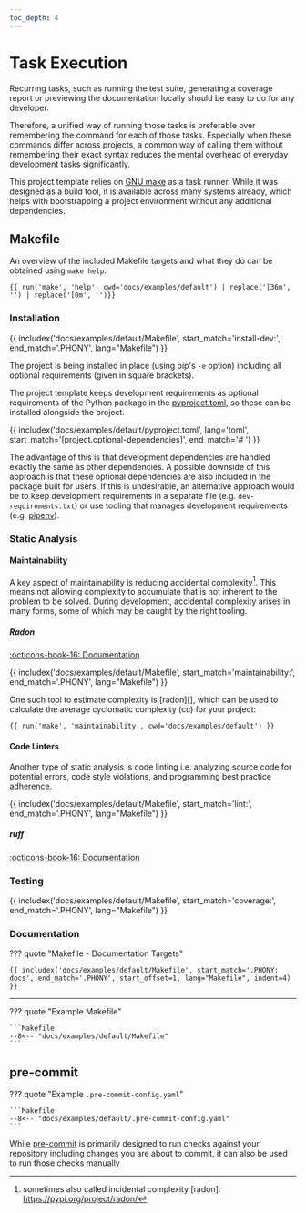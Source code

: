 ```yaml
---
toc_depth: 4
---
```


# Task Execution

Recurring tasks, such as running the test suite, generating a coverage report or previewing the documentation locally should be easy to do for any developer.

Therefore, a unified way of running those tasks is preferable over remembering the command for each of those tasks. Especially when these commands  differ across projects, a common way of calling them without remembering their exact syntax reduces the mental overhead of everyday development tasks significantly.

This project template relies on [GNU make][make intro] as a task runner. While it was designed as a build tool, it is available across many systems already, which helps with bootstrapping a project environment without any additional dependencies.

[make intro]: https://www.gnu.org/software/make/manual/make.html#Introduction

## Makefile

An overview of the included Makefile targets and what they do can be obtained using `make help`:

```console
{{ run('make', 'help', cwd='docs/examples/default') | replace('[36m', '') | replace('[0m', '')}}
```

### Installation

{{ includex('docs/examples/default/Makefile', start_match='install-dev:', end_match='.PHONY', lang="Makefile") }}

The project is being installed in place (using pip's `-e` option) including all optional requirements (given in square brackets).

The project template keeps development requirements as optional requirements of the Python package in the [pyproject.toml][], so these can be installed alongside the project.

{{ includex('docs/examples/default/pyproject.toml', lang='toml', start_match='[project.optional-dependencies]', end_match='# ') }}

The advantage of this is that development dependencies are handled exactly the same as other dependencies. A possible downside of this approach is that these optional dependencies are also included in the package built for users. If this is undesirable, an alternative approach would be to keep development requirements in a separate file (e.g. `dev-requirements.txt`) or use tooling that manages development requirements (e.g. [pipenv][]).

[pipenv]: https://pipenv.pypa.io/
[pyproject.toml]: ../{{URL_EXAMPLE_FILE}}/pyproject.toml

### Static Analysis

#### Maintainability

A key aspect of maintainability is reducing accidental complexity[^1]. This means not allowing complexity to accumulate that is not inherent to the problem to be solved. During development, accidental complexity arises in many forms, some of which may be caught by the right tooling.

##### Radon

[:octicons-book-16: Documentation][radon-docs]

[radon-docs]: https://beta.ruff.rs/docs/https://radon.readthedocs.io/

{{ includex('docs/examples/default/Makefile', start_match='maintainability:', end_match='.PHONY', lang="Makefile") }}

One such tool to estimate complexity is [radon][], which can be used to calculate the average cyclomatic complexity (cc) for your project:

```console
{{ run('make', 'maintainability', cwd='docs/examples/default') }}
```

[^1]: sometimes also called incidental complexity
[radon]: https://pypi.org/project/radon/

#### Code Linters

Another type of static analysis is code linting i.e. analyzing source code for potential errors, code style violations, and programming best practice adherence.

{{ includex('docs/examples/default/Makefile', start_match='lint:', end_match='.PHONY', lang="Makefile") }}

##### ruff

[:octicons-book-16: Documentation][ruff-docs]

[ruff-docs]: https://beta.ruff.rs/docs/

### Testing

{{ includex('docs/examples/default/Makefile', start_match='coverage:', end_match='.PHONY', lang="Makefile") }}

### Documentation

??? quote "Makefile - Documentation Targets"

    {{ includex('docs/examples/default/Makefile', start_match='.PHONY: docs', end_match='.PHONY', start_offset=1, lang="Makefile", indent=4) }}

---

??? quote "Example Makefile"

    ```Makefile
    --8<-- "docs/examples/default/Makefile"
    ```

## pre-commit

??? quote "Example `.pre-commit-config.yaml`"

    ```Makefile
    --8<-- "docs/examples/default/.pre-commit-config.yaml"
    ```

While [pre-commit][] is primarily designed to run checks against your repository including changes you are about to commit, it can also be used to run those checks manually

<!-- TODO: Add pre-commit hooks -->

[pre-commit]: https://pre-commit.com/
